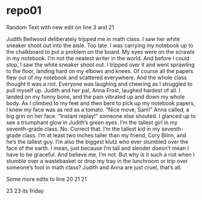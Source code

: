 # repo01

Random Text with new edit on line 3 and 21

Judith Bellwood deliberately tripped me in math class.
I saw her white sneaker shoot out into the aisle. Too late.
I was carrying my notebook up to the chalkboard to put a problem on the board. My eyes were on the scrawls in my notebook. I’m not the neatest writer in the world.
And before I could stop, I saw the white sneaker shoot out. I tripped over it and went sprawling to the floor, landing hard on my elbows and knees. Of course all the papers flew out of my notebook and scattered everywhere.
And the whole class thought it was a riot. Everyone was laughing and cheering as I struggled to pull myself up. Judith and her pal, Anna Frost, laughed hardest of all.
I landed on my funny bone, and the pain vibrated up and down my whole body. As I climbed to my feet and then bent to pick up my notebook papers, I knew my face was as red as a tomato.
“Nice move, Sam!” Anna called, a big grin on her face.
“Instant replay!” someone else shouted.
I glanced up to see a triumphant glow in Judith’s green eyes.
I’m the tallest girl in my seventh-grade class. No. Correct that. I’m the tallest kid in my seventh-grade class. I’m at least two inches taller than my friend, Cory Blinn, and he’s the tallest guy.
I’m also the biggest klutz who ever stumbled over the face of the earth. I mean, just because I’m tall and slender doesn’t mean I have to be graceful. And believe me, I’m not.
But why is it such a riot when I stumble over a wastebasket or drop my tray in the lunchroom or trip over someone’s foot in math class?
Judith and Anna are just cruel, that’s all.


Some more edits to line 20
21 21

23 23 its friday
